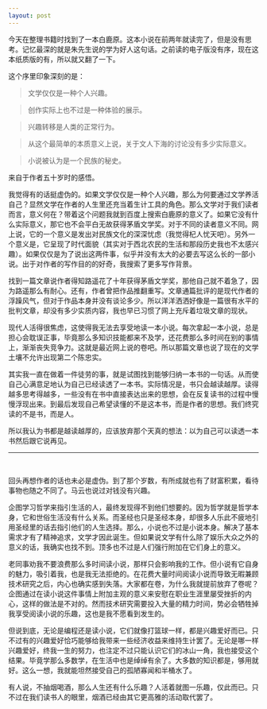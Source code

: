 ```yaml
---
layout: post
---
```


今天在整理书籍时找到了一本白鹿原。这本小说在前两年就读完了，但是没有思考。记忆最深的就是朱先生说的学为好人这句话。之前读的电子版没有序，现在这本纸质版的有，所以就又翻了一下。

这个序里印象深刻的是：

> 文学仅仅是一种个人兴趣。

> 创作实际上也不过是一种体验的展示。

> 兴趣转移是人类的正常行为。

> 从这个最简单的本质意义上说，关于文人下海的讨论没有多少实际意义。

> 小说被认为是一个民族的秘史。

来自于作者五十岁时的感悟。

我觉得有的话挺虚伪的。如果文学仅仅是一种个人兴趣，那么为何要通过文学养活自己？显然文学在作者的人生里还充当着生计工具的角色。那么文学对于我们读者而言，意义何在？带着这个问题我就到百度上搜索白鹿原的意义了。如果它没有什么实际意义，那它也不会平白无故获得茅盾文学奖。对于不同的读者意义不同。网上说，它的一个意义是发出对民族文化的深深忧虑（我觉得杞人忧天吧）。另外一个意义是，它呈现了时代面貌（其实对于西北农民的生活和那段历史我也不太感兴趣）。如果仅仅是为了说出这两件事，似乎并没有太大的必要去写这么长的一部小说。出于对作者的写作目的的好奇，我搜索了更多写作背景。

找到一篇文章说作者得知路遥花了十年获得茅盾文学奖，那他自己就不着急了，因为路遥那么有耐心。还有，作者曾把作品推翻重写。文章通篇批评的是现代作者的浮躁风气，但对于作品本身并没有谈论多少。所以洋洋洒洒好像是一篇很有水平的批判文章，却没有多少实质内容，我也早已习惯了网上充斥着垃圾文章的现状。

现代人活得很焦虑，这使得我无法去享受地读一本小说。每次拿起一本小说，总是担心会耽误正事，毕竟那么多知识技能都来不及学，还花费那么多时间在别的事情上，渐渐丧失竞争力。这就是最近网上说的卷吧。所以那篇文章也说了现在的文学土壤不允许出现第二个陈忠实。

其实我一直在做着一件徒劳的事，就是试图找到能够归纳一本书的一句话。从而使自己心满意足地认为自己已经读透了一本书。实际情况是，书只会越读越厚。读得越多思考得越多，一些没有在书中直接表达出来的思想，会在反复读书的过程中慢慢浮现出来。到最后发现自己希望读懂的不是这本书，而是作者的思想。我们终究读的不是书，而是人。

所以我认为书都是越读越厚的，应该放弃那个天真的想法：以为自己可以读透一本书然后跟它说再见。

---
<br />

回头再想作者的话也未必是虚伪。到了那个岁数，有所成就也有了财富积累，看待事物也随之不同了。马云也说过对钱没有兴趣。

企图学习哲学来指引生活的人，最终发现得不到他们想要的。因为哲学就是哲学本身，它和世俗生活没有什么关系。而圣经也只是圣经本身，却很多人乐此不疲地引用圣经里的话去指引他们的人生选择。那么，小说也不过是小说本身。解决了基本需求才有了精神追求，文学才因此诞生。但如果说文学有什么除了娱乐大众之外的意义的话，我确实也找不到。顶多也不过是人们强行附加在它们身上的意义。

老同事劝我不要浪费那么多时间读小说，那样只会影响我的工作。但小说有它自身的魅力，吸引着我，也是我无法拒绝的。在花费大量时间阅读小说而导致无暇兼顾技术研究之后，内心也确实感到失落。大家都在卷，为什么我就提前放弃了卷呢？企图通过在读小说这件事情上附加主观的意义来安慰在职业生涯里屡受挫折的内心，这样的做法是不对的。然而技术研究需要投入大量的精力时间，势必会牺牲掉我享受阅读小说的乐趣，这也是我不愿看到发生的。

但说到底，无论是编程还是读小说，它们就像打篮球一样，都是兴趣爱好而已。只不过有的兴趣爱好恰巧能够给我带来一些经济收益来维持生计罢了。无论是哪一样兴趣爱好，终我一生的努力，也注定不过只能认识它们的冰山一角，我也接受这个结果。毕竟学那么多数学，在生活中也是绰绰有余了。大多数的知识都是，够用就好。这么一想，我就能坦然接受自己的孤陋寡闻和半桶水了。

有人说，不抽烟喝酒，那么人生还有什么乐趣？人活着就图一乐趣，仅此而已。只不过在我们读书人的眼里，烟酒已经由其它更高雅的活动取代罢了。
